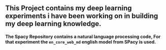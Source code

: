 ## This Project contains my deep learning experiments i have been working on in building my deep learning knowledge.
#### The Spacy Repository  contains a natural language processing code, For that experiment the `en_core_web_md`  english model from SPacy is used.
